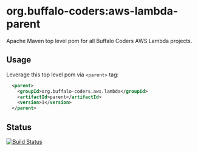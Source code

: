 # org.buffalo-coders:aws-lambda-parent

Apache Maven top level pom for all Buffalo Coders AWS Lambda projects.

## Usage

Leverage this top level pom via `<parent>` tag:

```xml
  <parent>
    <groupId>org.buffalo-coders.aws.lambda</groupId>
    <artifactId>parent</artifactId>
    <version>1</version>
  </parent>
```

## Status

[![Build Status](https://travis-ci.com/buffalo-coders/aws-lambda-parent.svg?branch=master)](https://travis-ci.com/buffalo-coders/aws-lambda-parent)
